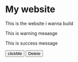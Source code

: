 <!DOCTYPE html>
<html lang="en">
<head>
    <meta charset="UTF-8">
    <meta name="viewport" content="width=device-width, initial-scale=1.0">
    <title>class selector </title>
    <link rel="stylesheet" href="c_style.css">
</head>
<body>
    <h1 class="heading"> My website</h1>
    <p class="info"> This is the website i wanna build </p>
    <p class="warning"> This is warning meaasge </p>
    <p class="seccess"> This is success message </p>
    <button class="btn">clickMe</button>
    <button class="btn danger">Delete</button>

    
</body>
</html>
